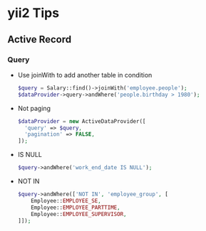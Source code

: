 # yii2 Tips

## Active Record

### Query

* Use joinWith to add another table in condition
  ```php
  $query = Salary::find()->joinWith('employee.people');
  $dataProvider->query->andWhere('people.birthday > 1980');
  ```
* Not paging
  ```php
  $dataProvider = new ActiveDataProvider([
    'query' => $query,
    'pagination' => FALSE,
  ]);
  ```
* IS NULL
  ```php
  $query->andWhere('work_end_date IS NULL');
  ```
* NOT IN
  ```php
  $query->andWhere(['NOT IN', 'employee_group', [
      Employee::EMPLOYEE_SE,
      Employee::EMPLOYEE_PARTTIME,
      Employee::EMPLOYEE_SUPERVISOR,
  ]]);
  ```